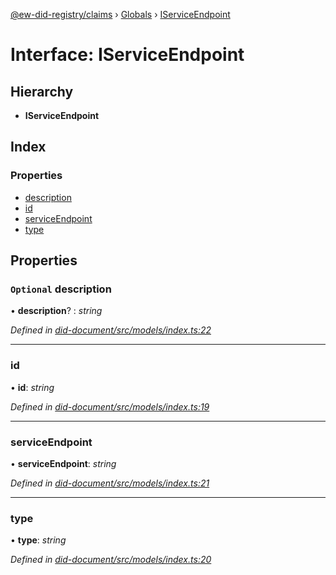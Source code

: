 [@ew-did-registry/claims](../README.md) › [Globals](../globals.md) › [IServiceEndpoint](iserviceendpoint.md)

# Interface: IServiceEndpoint

## Hierarchy

* **IServiceEndpoint**

## Index

### Properties

* [description](iserviceendpoint.md#optional-description)
* [id](iserviceendpoint.md#id)
* [serviceEndpoint](iserviceendpoint.md#serviceendpoint)
* [type](iserviceendpoint.md#type)

## Properties

### `Optional` description

• **description**? : *string*

*Defined in [did-document/src/models/index.ts:22](https://github.com/energywebfoundation/ew-did-registry/blob/1e9cd0b/packages/did-document/src/models/index.ts#L22)*

___

###  id

• **id**: *string*

*Defined in [did-document/src/models/index.ts:19](https://github.com/energywebfoundation/ew-did-registry/blob/1e9cd0b/packages/did-document/src/models/index.ts#L19)*

___

###  serviceEndpoint

• **serviceEndpoint**: *string*

*Defined in [did-document/src/models/index.ts:21](https://github.com/energywebfoundation/ew-did-registry/blob/1e9cd0b/packages/did-document/src/models/index.ts#L21)*

___

###  type

• **type**: *string*

*Defined in [did-document/src/models/index.ts:20](https://github.com/energywebfoundation/ew-did-registry/blob/1e9cd0b/packages/did-document/src/models/index.ts#L20)*

